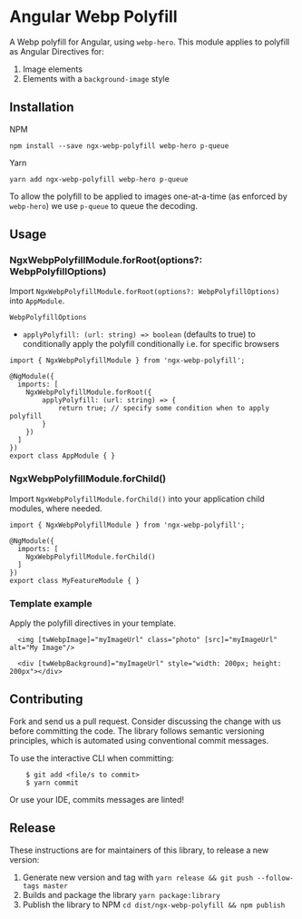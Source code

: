 # Angular Webp Polyfill

A Webp polyfill for Angular, using `webp-hero`. This module applies to polyfill as Angular Directives for:
1. Image elements
2. Elements with a `background-image` style

## Installation
NPM
```
npm install --save ngx-webp-polyfill webp-hero p-queue
```

Yarn
```
yarn add ngx-webp-polyfill webp-hero p-queue
```

To allow the polyfill to be applied to images one-at-a-time (as enforced by `webp-hero`) we use `p-queue` to queue the decoding.  

## Usage

### NgxWebpPolyfillModule.forRoot(options?: WebpPolyfillOptions)
Import `NgxWebpPolyfillModule.forRoot(options?: WebpPolyfillOptions)` into `AppModule`.

`WebpPolyfillOptions`
- `applyPolyfill: (url: string) => boolean` (defaults to true) to conditionally apply the polyfill conditionally i.e. for specific browsers
```
import { NgxWebpPolyfillModule } from 'ngx-webp-polyfill';

@NgModule({
  imports: [
    NgxWebpPolyfillModule.forRoot({
        applyPolyfill: (url: string) => {            
            return true; // specify some condition when to apply polyfill
        }
    })
  ]
})
export class AppModule { }
```

### NgxWebpPolyfillModule.forChild()

Import `NgxWebpPolyfillModule.forChild()` into your application child modules, where needed.

```
import { NgxWebpPolyfillModule } from 'ngx-webp-polyfill';

@NgModule({
  imports: [
    NgxWebpPolyfillModule.forChild()
  ]
})
export class MyFeatureModule { }
```

### Template example
Apply the polyfill directives in your template.
```
  <img [twWebpImage]="myImageUrl" class="photo" [src]="myImageUrl" alt="My Image"/>

  <div [twWebpBackground]="myImageUrl" style="width: 200px; height: 200px"></div>

```

## Contributing

Fork and send us a pull request. Consider discussing the change with us before committing the code. The library follows semantic versioning principles, which is automated using conventional commit messages. 

To use the interactive CLI when committing:

```
    $ git add <file/s to commit>
    $ yarn commit
```

Or use your IDE, commits messages are linted!

## Release
These instructions are for maintainers of this library, to release a new version:
1. Generate new version and tag with `yarn release && git push --follow-tags master`
2. Builds and package the library `yarn package:library`
3. Publish the library to NPM `cd dist/ngx-webp-polyfill && npm publish`
